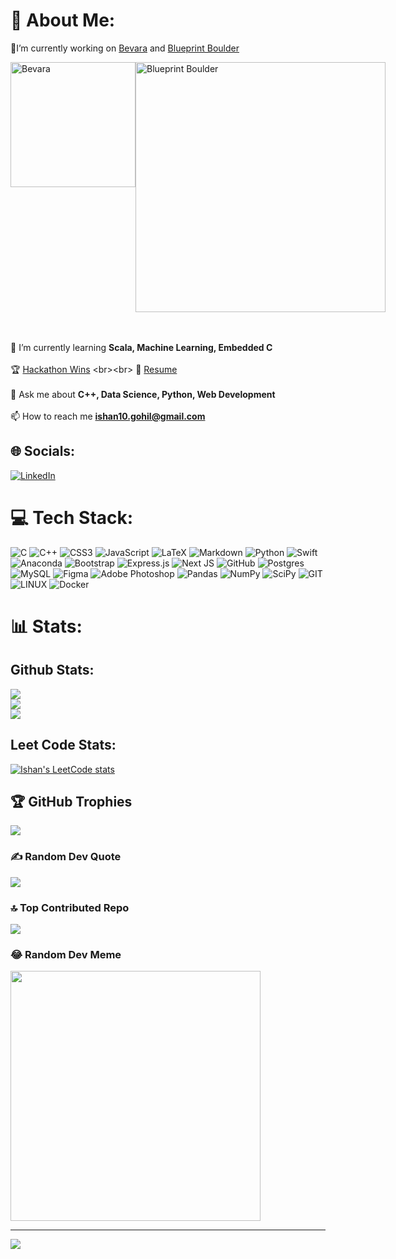 # 💫 About Me:
🔨I’m currently working on [Bevara](https://github.com/bevara-outdoors) and [Blueprint Boulder](https://blueprintboulder.org/)

<div style="display: flex;">
    <div>
        <img src="https://github.com/IshanGProjects/IshanGProjects/assets/86436938/db7ef93e-62a2-4a99-9025-3c2885ea7f6d" alt="Bevara" width="200""/>
    </div>
    <div>
        <img src="https://github.com/IshanGProjects/IshanGProjects/assets/86436938/57f94306-2e21-4156-8b27-c24abe797811" alt="Blueprint Boulder" width="400"/>
    </div>
</div>

  <br><br>🌱 I’m currently learning **Scala, Machine Learning, Embedded C**<br><br> 🏆 [Hackathon Wins](https://devpost.com/IshanGProjects?ref_content=user-portfolio&ref_feature=portfolio&ref_medium=global-nav](https://devpost.com/IshanGProjects?ref_content=user-portfolio&ref_feature=portfolio&ref_medium=global-nav)) <br><br>
  📝 [Resume](https://docs.google.com/document/d/1-TQlXV3YYfbxwekLnvGqMuunpiDEuiMd/edit?usp=sharing&ouid=103089094108005629485&rtpof=true&sd=true)
  <br><br>
💬 Ask me about **C++, Data Science, Python, Web Development**<br><br>
📫 How to reach me **ishan10.gohil@gmail.com**


## 🌐 Socials:
[![LinkedIn](https://img.shields.io/badge/LinkedIn-%230077B5.svg?logo=linkedin&logoColor=white)](https://linkedin.com/in/ishan-gohil) 

# 💻 Tech Stack:
![C](https://img.shields.io/badge/c-%2300599C.svg?style=for-the-badge&logo=c&logoColor=white) ![C++](https://img.shields.io/badge/c++-%2300599C.svg?style=for-the-badge&logo=c%2B%2B&logoColor=white) ![CSS3](https://img.shields.io/badge/css3-%231572B6.svg?style=for-the-badge&logo=css3&logoColor=white) ![JavaScript](https://img.shields.io/badge/javascript-%23323330.svg?style=for-the-badge&logo=javascript&logoColor=%23F7DF1E) ![LaTeX](https://img.shields.io/badge/latex-%23008080.svg?style=for-the-badge&logo=latex&logoColor=white) ![Markdown](https://img.shields.io/badge/markdown-%23000000.svg?style=for-the-badge&logo=markdown&logoColor=white) ![Python](https://img.shields.io/badge/python-3670A0?style=for-the-badge&logo=python&logoColor=ffdd54) ![Swift](https://img.shields.io/badge/swift-F54A2A?style=for-the-badge&logo=swift&logoColor=white) ![Anaconda](https://img.shields.io/badge/Anaconda-%2344A833.svg?style=for-the-badge&logo=anaconda&logoColor=white) ![Bootstrap](https://img.shields.io/badge/bootstrap-%23563D7C.svg?style=for-the-badge&logo=bootstrap&logoColor=white) ![Express.js](https://img.shields.io/badge/express.js-%23404d59.svg?style=for-the-badge&logo=express&logoColor=%2361DAFB) ![Next JS](https://img.shields.io/badge/Next-black?style=for-the-badge&logo=next.js&logoColor=white) ![GitHub](https://img.shields.io/badge/GitHub-%23121011.svg?style=for-the-badge&logo=github&logoColor=white) ![Postgres](https://img.shields.io/badge/postgres-%23316192.svg?style=for-the-badge&logo=postgresql&logoColor=white) ![MySQL](https://img.shields.io/badge/mysql-%2300f.svg?style=for-the-badge&logo=mysql&logoColor=white) 	![Figma](https://img.shields.io/badge/figma-%23F24E1E.svg?style=for-the-badge&logo=figma&logoColor=white) ![Adobe Photoshop](https://img.shields.io/badge/adobephotoshop-%2331A8FF.svg?style=for-the-badge&logo=adobephotoshop&logoColor=white) ![Pandas](https://img.shields.io/badge/pandas-%23150458.svg?style=for-the-badge&logo=pandas&logoColor=white) ![NumPy](https://img.shields.io/badge/numpy-%23013243.svg?style=for-the-badge&logo=numpy&logoColor=white) ![SciPy](https://img.shields.io/badge/SciPy-%230C55A5.svg?style=for-the-badge&logo=scipy&logoColor=%white) ![GIT](https://img.shields.io/badge/Git-fc6d26?style=for-the-badge&logo=git&logoColor=white) ![LINUX](https://img.shields.io/badge/Linux-FCC624?style=for-the-badge&logo=linux&logoColor=black) ![Docker](https://img.shields.io/badge/docker-%230db7ed.svg?style=for-the-badge&logo=docker&logoColor=white)
# 📊 Stats:
## Github Stats:
![](https://github-readme-stats.vercel.app/api?username=IshanGProjects&theme=dark&hide_border=false&include_all_commits=false&count_private=true)<br/>
![](https://github-readme-streak-stats.herokuapp.com/?user=IshanGProjects&theme=dark&hide_border=false)<br/>
![](https://github-readme-stats.vercel.app/api/top-langs/?username=IshanGProjects&theme=dark&hide_border=false&include_all_commits=false&count_private=true&layout=compact)<br/>

## Leet Code Stats:
[![Ishan's LeetCode stats](https://leetcode-stats-six.vercel.app/?username=IshanGProjects)](https://github.com/KnlnKS/leetcode-stats)

## 🏆 GitHub Trophies
![](https://github-profile-trophy.vercel.app/?username=IshanGProjects&theme=onestar&no-frame=false&no-bg=false&margin-w=4)

### ✍️ Random Dev Quote
![](https://quotes-github-readme.vercel.app/api?type=horizontal&theme=radical)

### 🔝 Top Contributed Repo
![](https://github-contributor-stats.vercel.app/api?username=IshanGProjects&limit=5&theme=dark&combine_all_yearly_contributions=true)

### 😂 Random Dev Meme
<img src='https://randommeme-five.vercel.app/' style="height: 400px;"/>

---
[![](https://visitcount.itsvg.in/api?id=IshanGProjects&icon=0&color=1)](https://visitcount.itsvg.in)

<!-- Proudly created with GPRM ( https://gprm.itsvg.in ) -->

